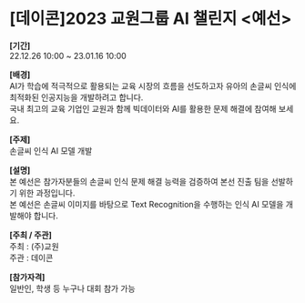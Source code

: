 # [데이콘]2023 교원그룹 AI 챌린지 &lt;예선>

**[기간]**            
22.12.26 10:00 ~ 23.01.16 10:00          

**[배경]**     
AI가 학습에 적극적으로 활용되는 교육 시장의 흐름을 선도하고자 유아의 손글씨 인식에 최적화된 인공지능을 개발하려고 합니다.     
국내 최고의 교육 기업인 교원과 함께 빅데이터와 AI를 활용한 문제 해결에 참여해 보세요.      
  
**[주제]**    
손글씨 인식 AI 모델 개발       

**[설명]**    
본 예선은 참가자분들의 손글씨 인식 문제 해결 능력을 검증하여 본선 진출 팀을 선발하기 위한 과정입니다.          
본 예선은 손글씨 이미지를 바탕으로 Text Recognition을 수행하는 인식 AI 모델을 개발해야 합니다.          

**[주최 / 주관]**   
주최 : (주)교원        
주관 : 데이콘        

**[참가자격]**      
일반인, 학생 등 누구나 대회 참가 가능        
